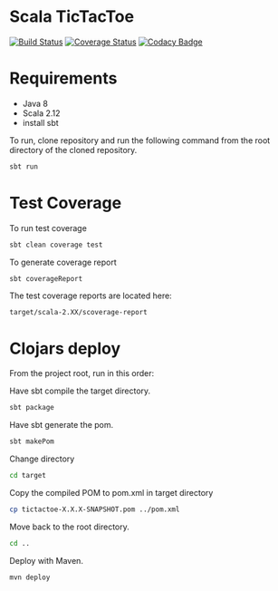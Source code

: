 # Scala TicTacToe
[![Build Status](https://travis-ci.org/kyle-annen/scala-tictactoe.svg?branch=master)](https://travis-ci.org/kyle-annen/scala-tictactoe)
[![Coverage Status](https://coveralls.io/repos/github/kyle-annen/scala-tictactoe/badge.svg?branch=scoverage)](https://coveralls.io/github/kyle-annen/scala-tictactoe?branch=scoverage)
[![Codacy Badge](https://api.codacy.com/project/badge/Grade/068dd8bb9d70458685228ec9fab3c164)](https://www.codacy.com/app/kyle-annen/scala-tictactoe?utm_source=github.com&amp;utm_medium=referral&amp;utm_content=kyle-annen/scala-tictactoe&amp;utm_campaign=Badge_Grade)

# Requirements

- Java 8
- Scala 2.12
- install sbt

To run, clone repository and run the following command from the root directory of the cloned repository.
``` bash
sbt run
```


# Test Coverage

To run test coverage 

``` bash
sbt clean coverage test
```

To generate coverage report 

``` bash
sbt coverageReport
```

The test coverage reports are located here:

``` 
target/scala-2.XX/scoverage-report
```

# Clojars deploy

From the project root, run in this order:


Have sbt compile the target directory.

``` bash
sbt package 
```

Have sbt generate the pom.

``` bash
sbt makePom
```

Change directory

``` bash
cd target
```

Copy the compiled POM to pom.xml in target directory

``` bash
cp tictactoe-X.X.X-SNAPSHOT.pom ../pom.xml
```

Move back to the root directory.

``` bash
cd ..
```

Deploy with Maven.

``` bash
mvn deploy
```
